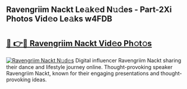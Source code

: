 ## Ravengriim Nackt Le𝚊k𝚎d N𝚞𝚍es - Part-2Xi Photos Vid𝚎o Le𝚊ks w4FDB

# <h2><a href="http://fb8m0w9.evod.top/?m=Ravengriim+Nackt">🔗 👉🔴 Ravengriim Nackt Vid𝚎o Ph𝚘t𝚘s</a></h2>

[![Ravengriim Nackt N𝚞d𝚎s](https://i.imgur.com/8V9OHl7.gif)](http://fb8m0w9.evod.top/?m=Ravengriim+Nackt)
Digital influencer Ravengriim Nackt sharing their dance and lifestyle journey online. Thought-provoking speaker Ravengriim Nackt, known for their engaging presentations and thought-provoking ideas. 
